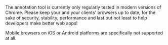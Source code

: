 The annotation tool is currently only regularly tested in modern versions of Chrome.
Please keep your and your clients' browsers up to date, for the sake of security,
stability, performance and last but not least to help developers make better web apps!

Mobile browsers on iOS or Android platforms are specifically not supported at all.
